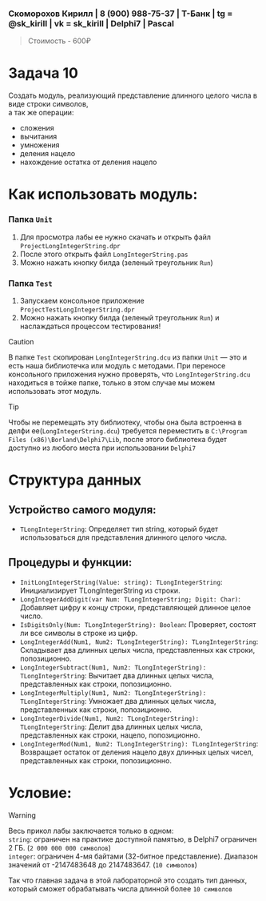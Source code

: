 ### Скоморохов Кирилл | 8 (900) 988-75-37 | Т-Банк | tg = @sk_kiriII  | vk = sk_kirill | Delphi7 | Pascal

> Стоимость - 600₽

# Задача 10

Создать модуль, реализующий представление длинного целого числа в виде строки символов,  
а так же операции:
- сложения
- вычитания
- умножения
- деления нацело
- нахождение остатка от деления нацело

# Как использовать модуль:
  
### Папка `Unit`
1. Для просмотра лабы ее нужно скачать и открыть файл `ProjectLongIntegerString.dpr`  
2. После этого открыть файл `LongIntegerString.pas`  
3. Можно нажать кнопку билда (зеленый треугольник `Run`)  

### Папка `Test`
1. Запускаем консольное приложение `ProjectTestLongIntegerString.dpr`
2. Можно нажать кнопку билда (зеленый треугольник `Run`) и наслаждаться процессом тестирования!
> [!CAUTION]
> В папке `Test` скопирован `LongIntegerString.dcu` из папки `Unit` — это и есть наша библиотечка или модуль с методами. При переносе консольного приложения
> нужно проверять, что `LongIntegerString.dcu` находиться в тойже папке, только в этом случае мы можем использовать этот модуль.

> [!TIP]
> Чтобы не перемещать эту библиотеку, чтобы она была встроенна в делфи ее(`LongIntegerString.dcu`) требуется переместить
> в `C:\Program Files (x86)\Borland\Delphi7\Lib`, после этого библиотека будет доступно из любого места при использовании `Delphi7`

# Структура данных
## Устройство самого модуля:  
- `TLongIntegerString`: Определяет тип string, который будет использоваться для представления длинного целого числа.

## Процедуры и функции:
- `InitLongIntegerString(Value: string): TLongIntegerString`: Инициализирует TLongIntegerString из строки.
- `LongIntegerAddDigit(var Num: TLongIntegerString; Digit: Char)`: Добавляет цифру к концу строки, представляющей длинное целое число.
- `IsDigitsOnly(Num: TLongIntegerString): Boolean`: Проверяет, состоят ли все символы в строке из цифр.
- `LongIntegerAdd(Num1, Num2: TLongIntegerString): TLongIntegerString`: Складывает два длинных целых числа, представленных как строки, попозиционно.
- `LongIntegerSubtract(Num1, Num2: TLongIntegerString): TLongIntegerString`: Вычитает два длинных целых числа, представленных как строки, попозиционно.
- `LongIntegerMultiply(Num1, Num2: TLongIntegerString): TLongIntegerString`: Умножает два длинных целых числа, представленных как строки, попозиционно.
- `LongIntegerDivide(Num1, Num2: TLongIntegerString): TLongIntegerString`: Делит два длинных целых числа, представленных как строки, нацело, попозиционно.
- `LongIntegerMod(Num1, Num2: TLongIntegerString): TLongIntegerString`: Возвращает остаток от деления нацело двух длинных целых чисел, представленных как строки, попозиционно.

# Условие:
> [!WARNING]
> Весь прикол лабы заключается только в одном:  
> `string`: ограничен на практике доступной памятью, в Delphi7 ограничен 2 ГБ. (`2 000 000 000 символов`)  
> `integer`: ограничен 4-мя байтами (32-битное представление). Диапазон значений от -2147483648 до 2147483647. (`10 символов`)  

Так что главная задача в этой лабораторной это создать тип данных, который сможет обрабатывать числа длинной более `10 символов`
